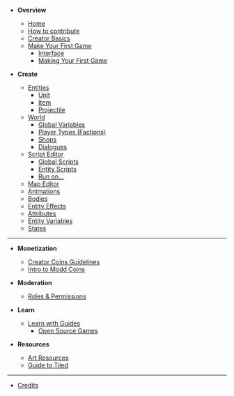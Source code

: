 <!-- docs/_sidebar.md -->

<!-- markdownlint-disable-next-line MD041 -->
* **Overview**

  * [Home](home.md)
  * [How to contribute](README.md)
  * [Creator Basics](/overview/overview.md)
  * [Make Your First Game](first-game/making-first-game.md)
    * [Interface](overview/interface.md)
    * [Making Your First Game](first-game/first-game-tutorial.md)

* **Create**

  * [Entities](using-scripts/entity-types/entity-types.md)
    * [Unit](using-scripts/entity-types/unit.md)
    * [Item](using-scripts/entity-types/item.md)
    * [Projectile](using-scripts/entity-types/projectile.md)
  * [World](using-scripts/world/world.md)
    * [Global Variables](using-scripts/world/global-variables.md)
    * [Player Types (Factions)](using-scripts/world/player-types.md)
    * [Shops](using-scripts/world/shops.md)
    * [Dialogues](using-scripts/world/dialogues.md)
  * [Script Editor](using-scripts/script-editor/script-editor.md)
    * [Global Scripts](using-scripts/script-editor/script-editor.md)
    * [Entity Scripts](using-scripts/script-editor/entity-scripts.md)
    * [Run on...](using-scripts/script-editor/run-on.md)
  * [Map Editor](using-scripts/map-editor/map-editor.md)
  * [Animations](using-scripts/animations/animations.md)
  * [Bodies](using-scripts/bodies/bodies.md)
  * [Entity Effects](using-scripts/entity-effects/entity-effects.md)
  * [Attributes](using-scripts/attributes/attributes.md)
  * [Entity Variables](using-scripts/entity-variables/entity-variables.md)
  * [States](using-scripts/states/states.md)
  
---

* **Monetization**
  * [Creator Coins Guidelines](creator-coin-guideline.md)
  * [Intro to Modd Coins](monetization/intro-to-coins.md)

* **Moderation**
  * [Roles & Permissions](moderation/roles.md)

* **Learn**
  * [Learn with Guides](guides/guides.md)
    * [Open Source Games](guides/open-source.md)

* **Resources**
  * [Art Resources](more-resources/art-links.md)
  * [Guide to Tiled](more-resources/tiled.md)

---

* [Credits](credits.md)
